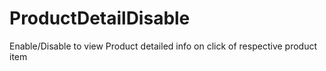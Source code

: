 # ProductDetailDisable
Enable/Disable to view Product detailed info on click of respective product item
